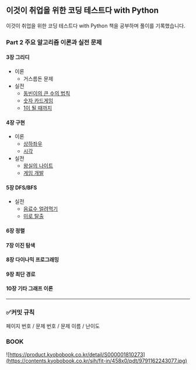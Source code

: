 ## 이것이 취업을 위한 코딩 테스트다 with Python

이것이 취업을 위한 코딩 테스트다 with Python 책을 공부하며 풀이를 기록했습니다.

### Part 2 주요 알고리즘 이론과 실전 문제
#### 3장 그리디
- 이론
  - 거스름돈 문제
- 실전
  - [동빈이의 큰 수의 법칙](https://github.com/ehgmlKim/thisiscodingtest/tree/main/CH03/2%20%ED%81%B0%20%EC%88%98%EC%9D%98%20%EB%B2%95%EC%B9%99)
  - [숫자 카드게임](https://github.com/ehgmlKim/thisiscodingtest/tree/main/CH03/3%20%EC%88%AB%EC%9E%90%20%EC%B9%B4%EB%93%9C%20%EA%B2%8C%EC%9E%84)
  - [1이 될 때까지](https://github.com/ehgmlKim/thisiscodingtest/tree/main/CH03/4%201%EC%9D%B4%20%EB%90%A0%20%EB%95%8C%EA%B9%8C%EC%A7%80)
#### 4장 구현
- 이론
  - [상하좌우](https://github.com/ehgmlKim/thisiscodingtest/tree/main/CH04/4-1%20%EC%83%81%ED%95%98%EC%A2%8C%EC%9A%B0)
  - [시각]()
- 실전
  - [왕실의 나이트](https://github.com/ehgmlKim/thisiscodingtest/tree/main/CH04/2%20%EC%99%95%EC%8B%A4%EC%9D%98%20%EB%82%98%EC%9D%B4%ED%8A%B8)
  - [게임 개발](https://github.com/ehgmlKim/thisiscodingtest/tree/main/CH04/3%20%EA%B2%8C%EC%9E%84%20%EA%B0%9C%EB%B0%9C)
#### 5장 DFS/BFS
- 실전
  - [음료수 얼려먹기](https://github.com/ehgmlKim/thisiscodingtest/tree/main/CH05/3%20%EC%9D%8C%EB%A3%8C%EC%88%98%20%EC%96%BC%EB%A0%A4%EB%A8%B9%EA%B8%B0)
  - [미로 탈출](https://github.com/ehgmlKim/thisiscodingtest/tree/main/CH05/4%20%EB%AF%B8%EB%A1%9C%20%ED%83%88%EC%B6%9C)
#### 6장 정렬
#### 7장 이진 탐색
#### 8장 다이나믹 프로그래밍
#### 9장 최단 경로
#### 10장 기타 그래프 이론

---
### ✅커밋 규칙
페이지 번호 / 문제 번호 / 문제 이름 / 난이도

### BOOK
![https://product.kyobobook.co.kr/detail/S000001810273](https://contents.kyobobook.co.kr/sih/fit-in/458x0/pdt/9791162243077.jpg)
